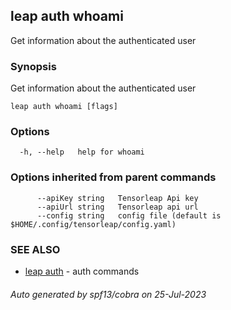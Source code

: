 ## leap auth whoami

Get information about the authenticated user

### Synopsis

Get information about the authenticated user

```
leap auth whoami [flags]
```

### Options

```
  -h, --help   help for whoami
```

### Options inherited from parent commands

```
      --apiKey string   Tensorleap Api key
      --apiUrl string   Tensorleap api url
      --config string   config file (default is $HOME/.config/tensorleap/config.yaml)
```

### SEE ALSO

* [leap auth](leap_auth.md)	 - auth commands

###### Auto generated by spf13/cobra on 25-Jul-2023
